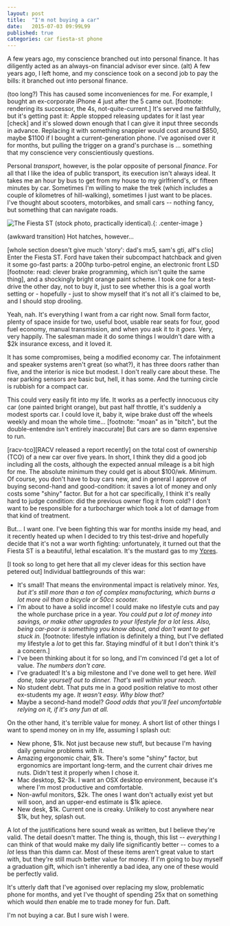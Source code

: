 ```yaml
---
layout: post
title:  "I'm not buying a car"
date:   2015-07-03 09:99L99
published: true
categories: car fiesta-st phone
---
```

A few years ago, my conscience branched out into personal finance. It has diligently acted as an always-on financial advisor ever since.
(alt) A few years ago, I left home, and my conscience took on a second job to pay the bills: it branched out into personal finance.

(too long?)
This has caused some inconveniences for me. For example, I bought an ex-corporate iPhone 4 just after the 5 came out. [footnote: rendering its successor, the 4s, not-quite-current.] It's served me faithfully, but it's getting past it: Apple stopped releasing updates for it last year [check] and it's slowed down enough that I can give it input three seconds in advance. Replacing it with something snappier would cost around $850, maybe $1100 if I bought a current-generation phone. I've agonised over it for months, but pulling the trigger on a grand's purchase is ... something that my conscience very conscientiously questions.

Personal *transport*, however, is the polar opposite of personal *finance*. For all that I like the idea of public transport, its execution isn't always ideal. It takes me an hour by bus to get from my house to my girlfriend's, or fifteen minutes by car. Sometimes I'm willing to make the trek (which includes a couple of kilometres of hill-walking), sometimes I just want to be places. I've thought about scooters, motorbikes, and small cars -- nothing fancy, but something that can navigate roads.


![The Fiesta ST (stock photo, practically identical).](images/fiesta-st.jpg){: .center-image }

(awkward transition)
Hot hatches, however...

[whole section doesn't give much 'story': dad's mx5, sam's gti, alf's clio]
Enter the Fiesta ST. Ford have taken their subcompact hatchback and given it some go-fast parts: a 200hp turbo-petrol engine, an electronic front LSD [footnote: read: clever brake programming, which isn't quite the same thing], and a shockingly bright orange paint scheme. I took one for a test-drive the other day, not to buy it, just to see whether this is a goal worth setting or - hopefully - just to show myself that it's not all it's claimed to be, and I should stop drooling.

Yeah, nah. It's everything I want from a car right now. Small form factor, plenty of space inside for two, useful boot, usable rear seats for four, good fuel economy, manual transmission, and when you ask it to it *goes*. Very, very happily. The salesman made it do some things I wouldn't dare with a $2k insurance excess, and it loved it.

It has some compromises, being a modified economy car. The infotainment and speaker systems aren't great (so what?), it has three doors rather than five, and the interior is nice but modest. I don't really care about these. The rear parking sensors are basic but, hell, it has some. And the turning circle is rubbish for a compact car.

This could very easily fit into my life. It works as a perfectly innocuous city car (one painted bright orange), but past half throttle, it's suddenly a modest sports car. I could love it, baby it, wipe brake dust off the wheels weekly and moan the whole time... [footnote: "moan" as in "bitch", but the double-entendre isn't entirely inaccurate] But cars are so damn expensive to run.

[racv-tco][RACV released a report recently] on the total cost of ownership (TCO) of a new car over five years. In short, I think they did a good job including all the costs, although the expected annual mileage is a bit high for me. The absolute minimum they could get is about $100/wk. *Minimum*. Of course, you don't have to buy cars new, and in general I approve of buying second-hand and good-condition: it saves a lot of money and only costs some "shiny" factor. But for a hot car specifically, I think it's really hard to judge condition: did the previous owner flog it from cold? I don't want to be responsible for a turbocharger which took a lot of damage from that kind of treatment.

But... I want one. I've been fighting this war for months inside my head, and it recently heated up when I decided to try this test-drive and hopefully decide that it's not a war worth fighting: unfortunately, it turned out that the Fiesta ST is a beautiful, lethal escalation. It's the mustard gas to my [Ypres][wiki-mustard-gas]. 

[I took so long to get here that all my clever ideas for this section have petered out]
Individual battlegrounds of this war:
* It's small! That means the environmental impact is relatively minor. *Yes, but it's still more than a ton of complex manufacturing, which burns a lot more oil than a bicycle or 50cc scooter.*
* I'm about to have a solid income! I could make no lifestyle cuts and pay the whole purchase price in a year. *You could put a lot of money into savings, or make other upgrades to your lifestyle for a lot less. Also, being car-poor is something you know about, and don't want to get stuck in.*
[footnote: lifestyle inflation is definitely a thing, but I've deflated my lifestyle a *lot* to get this far. Staying mindful of it but I don't think it's a concern.]
* I've been thinking about it for so long, and I'm convinced I'd get a lot of value. *The numbers don't care.*
* I've graduated! It's a big milestone and I've done well to get here. *Well done, take yourself out to dinner. That's well within your reach.*
* No student debt. That puts me in a good position relative to most other ex-students my age. *It wasn't easy. Why blow that?*
* Maybe a second-hand model? *Good odds that you'll feel uncomfortable relying on it, if it's any fun at all.*

On the other hand, it's terrible value for money. A short list of other things I want to spend money on in my life, assuming I splash out:
* New phone, $1k. Not just because new stuff, but because I'm having daily genuine problems with it.
* Amazing ergonomic chair, $1k. There's some "shiny" factor, but ergonomics are important long-term, and the current chair drives me nuts. Didn't test it properly when I chose it.
* Mac desktop, $2-3k. I want an OSX desktop environment, because it's where I'm most productive and comfortable.
* Non-awful monitors, $2k. The ones I want don't actually exist yet but will soon, and an upper-end estimate is $1k apiece.
* New desk, $1k. Current one is creaky. Unlikely to cost anywhere near $1k, but hey, splash out.

A lot of the justifications here sound weak as written, but I believe they're valid. The detail doesn't matter. The thing is, though, this list -- *everything* I can think of that would make my daily life significantly better -- comes to a *lot* less than this damn car. Most of these items aren't great value to start with, but they're still much better value for money. If I'm going to buy myself a graduation gift, which isn't inherently a bad idea, any one of these would be perfectly valid.

It's utterly daft that I've agonised over replacing my slow, problematic phone for months, and yet I've thought of spending 25x that on something which would *then* enable me to trade money for fun. Daft.

I'm not buying a car. But I sure wish I were.

[racv-tco]: http://www.racq.com.au/cars-and-driving/cars/owning-and-maintaining-a-car/car-running-costs
[wiki-mustard-gas]: https://en.wikipedia.org/wiki/Chemical_weapons_in_World_War_I#1917:_Mustard_gas
